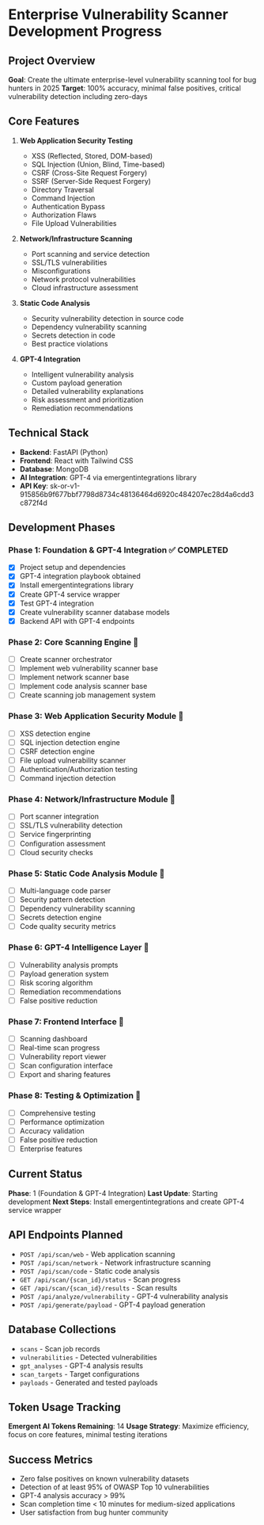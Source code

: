 # Enterprise Vulnerability Scanner Development Progress

## Project Overview
**Goal**: Create the ultimate enterprise-level vulnerability scanning tool for bug hunters in 2025
**Target**: 100% accuracy, minimal false positives, critical vulnerability detection including zero-days

## Core Features
1. **Web Application Security Testing**
   - XSS (Reflected, Stored, DOM-based)
   - SQL Injection (Union, Blind, Time-based)
   - CSRF (Cross-Site Request Forgery)
   - SSRF (Server-Side Request Forgery)
   - Directory Traversal
   - Command Injection
   - Authentication Bypass
   - Authorization Flaws
   - File Upload Vulnerabilities

2. **Network/Infrastructure Scanning**
   - Port scanning and service detection
   - SSL/TLS vulnerabilities
   - Misconfigurations
   - Network protocol vulnerabilities
   - Cloud infrastructure assessment

3. **Static Code Analysis**
   - Security vulnerability detection in source code
   - Dependency vulnerability scanning
   - Secrets detection in code
   - Best practice violations

4. **GPT-4 Integration**
   - Intelligent vulnerability analysis
   - Custom payload generation
   - Detailed vulnerability explanations
   - Risk assessment and prioritization
   - Remediation recommendations

## Technical Stack
- **Backend**: FastAPI (Python)
- **Frontend**: React with Tailwind CSS
- **Database**: MongoDB
- **AI Integration**: GPT-4 via emergentintegrations library
- **API Key**: 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

## Development Phases

### Phase 1: Foundation & GPT-4 Integration ✅ COMPLETED
- [x] Project setup and dependencies
- [x] GPT-4 integration playbook obtained
- [x] Install emergentintegrations library
- [x] Create GPT-4 service wrapper
- [x] Test GPT-4 integration
- [x] Create vulnerability scanner database models
- [x] Backend API with GPT-4 endpoints

### Phase 2: Core Scanning Engine 🔄
- [ ] Create scanner orchestrator
- [ ] Implement web vulnerability scanner base
- [ ] Implement network scanner base  
- [ ] Implement code analysis scanner base
- [ ] Create scanning job management system

### Phase 3: Web Application Security Module 🔄
- [ ] XSS detection engine
- [ ] SQL injection detection engine
- [ ] CSRF detection engine
- [ ] File upload vulnerability scanner
- [ ] Authentication/Authorization testing
- [ ] Command injection detection

### Phase 4: Network/Infrastructure Module 🔄
- [ ] Port scanner integration
- [ ] SSL/TLS vulnerability detection
- [ ] Service fingerprinting
- [ ] Configuration assessment
- [ ] Cloud security checks

### Phase 5: Static Code Analysis Module 🔄
- [ ] Multi-language code parser
- [ ] Security pattern detection
- [ ] Dependency vulnerability scanning
- [ ] Secrets detection engine
- [ ] Code quality security metrics

### Phase 6: GPT-4 Intelligence Layer 🔄
- [ ] Vulnerability analysis prompts
- [ ] Payload generation system
- [ ] Risk scoring algorithm
- [ ] Remediation recommendations
- [ ] False positive reduction

### Phase 7: Frontend Interface 🔄
- [ ] Scanning dashboard
- [ ] Real-time scan progress
- [ ] Vulnerability report viewer
- [ ] Scan configuration interface
- [ ] Export and sharing features

### Phase 8: Testing & Optimization 🔄
- [ ] Comprehensive testing
- [ ] Performance optimization
- [ ] Accuracy validation
- [ ] False positive reduction
- [ ] Enterprise features

## Current Status
**Phase**: 1 (Foundation & GPT-4 Integration)
**Last Update**: Starting development
**Next Steps**: Install emergentintegrations and create GPT-4 service wrapper

## API Endpoints Planned
- `POST /api/scan/web` - Web application scanning
- `POST /api/scan/network` - Network infrastructure scanning  
- `POST /api/scan/code` - Static code analysis
- `GET /api/scan/{scan_id}/status` - Scan progress
- `GET /api/scan/{scan_id}/results` - Scan results
- `POST /api/analyze/vulnerability` - GPT-4 vulnerability analysis
- `POST /api/generate/payload` - GPT-4 payload generation

## Database Collections
- `scans` - Scan job records
- `vulnerabilities` - Detected vulnerabilities
- `gpt_analyses` - GPT-4 analysis results
- `scan_targets` - Target configurations
- `payloads` - Generated and tested payloads

## Token Usage Tracking
**Emergent AI Tokens Remaining**: 14
**Usage Strategy**: Maximize efficiency, focus on core features, minimal testing iterations

## Success Metrics
- Zero false positives on known vulnerability datasets
- Detection of at least 95% of OWASP Top 10 vulnerabilities
- GPT-4 analysis accuracy > 99%
- Scan completion time < 10 minutes for medium-sized applications
- User satisfaction from bug hunter community